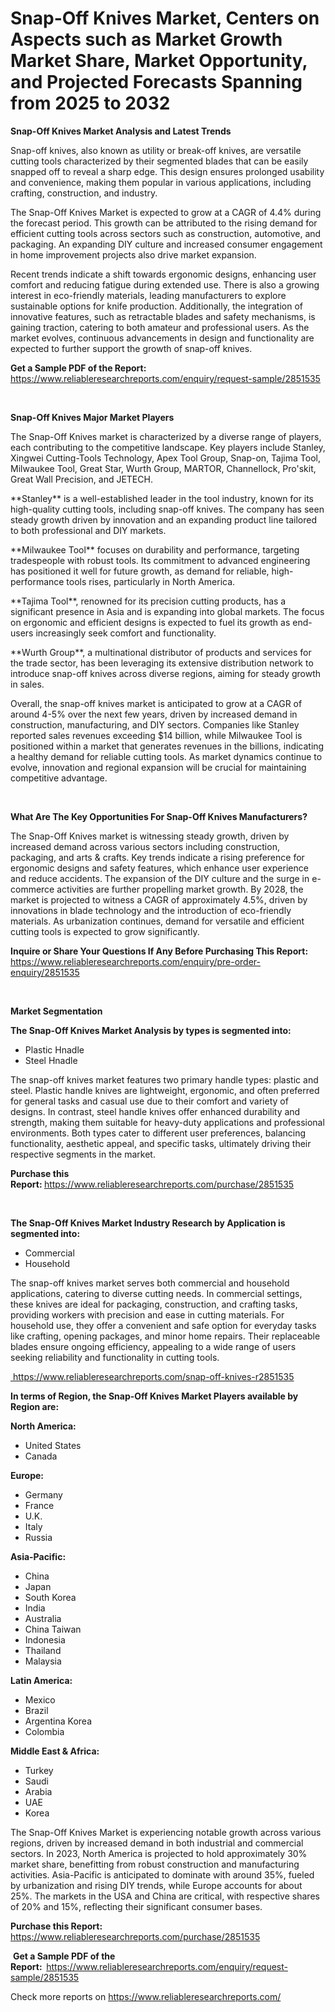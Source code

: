 <p><h1>Snap-Off Knives Market, Centers on Aspects such as Market Growth Market Share, Market Opportunity, and Projected Forecasts Spanning from 2025 to 2032</h1></p><p><strong>Snap-Off Knives Market Analysis and Latest Trends</strong></p>
<p><p>Snap-off knives, also known as utility or break-off knives, are versatile cutting tools characterized by their segmented blades that can be easily snapped off to reveal a sharp edge. This design ensures prolonged usability and convenience, making them popular in various applications, including crafting, construction, and industry. </p><p>The Snap-Off Knives Market is expected to grow at a CAGR of 4.4% during the forecast period. This growth can be attributed to the rising demand for efficient cutting tools across sectors such as construction, automotive, and packaging. An expanding DIY culture and increased consumer engagement in home improvement projects also drive market expansion.</p><p>Recent trends indicate a shift towards ergonomic designs, enhancing user comfort and reducing fatigue during extended use. There is also a growing interest in eco-friendly materials, leading manufacturers to explore sustainable options for knife production. Additionally, the integration of innovative features, such as retractable blades and safety mechanisms, is gaining traction, catering to both amateur and professional users. As the market evolves, continuous advancements in design and functionality are expected to further support the growth of snap-off knives.</p></p>
<p><strong>Get a Sample PDF of the Report:&nbsp;</strong> <a href="https://www.reliableresearchreports.com/enquiry/request-sample/2851535?utm_campaign=3007&utm_medium=2&utm_source=Github&utm_content=ia&utm_term=11032025&utm_id=snap-off-knives">https://www.reliableresearchreports.com/enquiry/request-sample/2851535</a></p>
<p>&nbsp;</p>
<p><strong>Snap-Off Knives Major Market Players</strong></p>
<p><p>The Snap-Off Knives market is characterized by a diverse range of players, each contributing to the competitive landscape. Key players include Stanley, Xingwei Cutting-Tools Technology, Apex Tool Group, Snap-on, Tajima Tool, Milwaukee Tool, Great Star, Wurth Group, MARTOR, Channellock, Pro'skit, Great Wall Precision, and JETECH.</p><p>**Stanley** is a well-established leader in the tool industry, known for its high-quality cutting tools, including snap-off knives. The company has seen steady growth driven by innovation and an expanding product line tailored to both professional and DIY markets. </p><p>**Milwaukee Tool** focuses on durability and performance, targeting tradespeople with robust tools. Its commitment to advanced engineering has positioned it well for future growth, as demand for reliable, high-performance tools rises, particularly in North America.</p><p>**Tajima Tool**, renowned for its precision cutting products, has a significant presence in Asia and is expanding into global markets. The focus on ergonomic and efficient designs is expected to fuel its growth as end-users increasingly seek comfort and functionality.</p><p>**Wurth Group**, a multinational distributor of products and services for the trade sector, has been leveraging its extensive distribution network to introduce snap-off knives across diverse regions, aiming for steady growth in sales.</p><p>Overall, the snap-off knives market is anticipated to grow at a CAGR of around 4-5% over the next few years, driven by increased demand in construction, manufacturing, and DIY sectors. Companies like Stanley reported sales revenues exceeding $14 billion, while Milwaukee Tool is positioned within a market that generates revenues in the billions, indicating a healthy demand for reliable cutting tools. As market dynamics continue to evolve, innovation and regional expansion will be crucial for maintaining competitive advantage.</p></p>
<p>&nbsp;</p>
<p><strong>What Are The Key Opportunities For Snap-Off Knives Manufacturers?</strong></p>
<p><p>The Snap-Off Knives market is witnessing steady growth, driven by increased demand across various sectors including construction, packaging, and arts & crafts. Key trends indicate a rising preference for ergonomic designs and safety features, which enhance user experience and reduce accidents. The expansion of the DIY culture and the surge in e-commerce activities are further propelling market growth. By 2028, the market is projected to witness a CAGR of approximately 4.5%, driven by innovations in blade technology and the introduction of eco-friendly materials. As urbanization continues, demand for versatile and efficient cutting tools is expected to grow significantly.</p></p>
<p><strong>Inquire or Share Your Questions If Any Before Purchasing This Report:</strong> <a href="https://www.reliableresearchreports.com/enquiry/pre-order-enquiry/2851535?utm_campaign=3007&utm_medium=2&utm_source=Github&utm_content=ia&utm_term=11032025&utm_id=snap-off-knives">https://www.reliableresearchreports.com/enquiry/pre-order-enquiry/2851535</a></p>
<p>&nbsp;</p>
<p><strong>Market Segmentation</strong></p>
<p><strong>The Snap-Off Knives Market Analysis by types is segmented into:</strong></p>
<p><ul><li>Plastic Hnadle</li><li>Steel Hnadle</li></ul></p>
<p><p>The snap-off knives market features two primary handle types: plastic and steel. Plastic handle knives are lightweight, ergonomic, and often preferred for general tasks and casual use due to their comfort and variety of designs. In contrast, steel handle knives offer enhanced durability and strength, making them suitable for heavy-duty applications and professional environments. Both types cater to different user preferences, balancing functionality, aesthetic appeal, and specific tasks, ultimately driving their respective segments in the market.</p></p>
<p><strong>Purchase this Report:&nbsp;</strong><a href="https://www.reliableresearchreports.com/purchase/2851535?utm_campaign=3007&utm_medium=2&utm_source=Github&utm_content=ia&utm_term=11032025&utm_id=snap-off-knives">https://www.reliableresearchreports.com/purchase/2851535</a></p>
<p>&nbsp;</p>
<p><strong>The Snap-Off Knives Market Industry Research by Application is segmented into:</strong></p>
<p><ul><li>Commercial</li><li>Household</li></ul></p>
<p><p>The snap-off knives market serves both commercial and household applications, catering to diverse cutting needs. In commercial settings, these knives are ideal for packaging, construction, and crafting tasks, providing workers with precision and ease in cutting materials. For household use, they offer a convenient and safe option for everyday tasks like crafting, opening packages, and minor home repairs. Their replaceable blades ensure ongoing efficiency, appealing to a wide range of users seeking reliability and functionality in cutting tools.</p></p>
<p><a href="https://www.reliableresearchreports.com/snap-off-knives-r2851535?utm_campaign=3007&utm_medium=2&utm_source=Github&utm_content=ia&utm_term=11032025&utm_id=snap-off-knives">&nbsp;https://www.reliableresearchreports.com/snap-off-knives-r2851535</a></p>
<p><strong>In terms of Region, the Snap-Off Knives Market Players available by Region are:</strong></p>
<p>
    <p> <strong> North America: </strong>
        <ul>
            <li>United States</li>
            <li>Canada</li>
        </ul>
        </p> 
    <p> <strong> Europe: </strong>
        <ul>
            <li>Germany</li>
            <li>France</li>
            <li>U.K.</li>
            <li>Italy</li>
            <li>Russia</li>
        </ul>
        </p> 
    <p> <strong> Asia-Pacific: </strong>
        <ul>
            <li>China</li>
            <li>Japan</li>
            <li>South Korea</li>
            <li>India</li>
            <li>Australia</li>
            <li>China Taiwan</li>
            <li>Indonesia</li>
            <li>Thailand</li>
            <li>Malaysia</li>
        </ul>
        </p> 
    <p> <strong> Latin America: </strong>
        <ul>
            <li>Mexico</li>
            <li>Brazil</li>
            <li>Argentina Korea</li>
            <li>Colombia</li>
        </ul>
        </p> 
    <p> <strong> Middle East & Africa: </strong>
        <ul>
            <li>Turkey</li>
            <li>Saudi</li>
            <li>Arabia</li>
            <li>UAE</li>
            <li>Korea</li>
        </ul>
    </p>
    </p>
<p><p>The Snap-Off Knives Market is experiencing notable growth across various regions, driven by increased demand in both industrial and commercial sectors. In 2023, North America is projected to hold approximately 30% market share, benefitting from robust construction and manufacturing activities. Asia-Pacific is anticipated to dominate with around 35%, fueled by urbanization and rising DIY trends, while Europe accounts for about 25%. The markets in the USA and China are critical, with respective shares of 20% and 15%, reflecting their significant consumer bases.</p></p>
<p><strong>Purchase this Report: </strong><a href="https://www.reliableresearchreports.com/purchase/2851535?utm_campaign=3007&utm_medium=2&utm_source=Github&utm_content=ia&utm_term=11032025&utm_id=snap-off-knives">https://www.reliableresearchreports.com/purchase/2851535</a></p>
<p>&nbsp;<strong>Get a Sample PDF of the Report:&nbsp;&nbsp;</strong><a href="https://www.reliableresearchreports.com/enquiry/request-sample/2851535?utm_campaign=3007&utm_medium=2&utm_source=Github&utm_content=ia&utm_term=11032025&utm_id=snap-off-knives">https://www.reliableresearchreports.com/enquiry/request-sample/2851535</a></p>
<p><strong></strong></p>
<p>Check more reports on <a href="https://www.reliableresearchreports.com/?utm_campaign=3007&utm_medium=2&utm_source=Github&utm_content=ia&utm_term=11032025&utm_id=snap-off-knives">https://www.reliableresearchreports.com/</a></p>